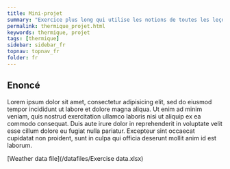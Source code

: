 ```yaml
---
title: Mini-projet
summary: "Exercice plus long qui utilise les notions de toutes les leçons précédentes de thermique"
permalink: thermique_projet.html
keywords: thermique, projet
tags: [thermique]
sidebar: sidebar_fr
topnav: topnav_fr
folder: fr
---
```


## Enoncé

Lorem ipsum dolor sit amet, consectetur adipisicing elit, sed do eiusmod tempor incididunt ut labore et dolore magna aliqua. Ut enim ad minim veniam, quis nostrud exercitation ullamco laboris nisi ut aliquip ex ea commodo consequat. Duis aute irure dolor in reprehenderit in voluptate velit esse cillum dolore eu fugiat nulla pariatur. Excepteur sint occaecat cupidatat non proident, sunt in culpa qui officia deserunt mollit anim id est laborum.

[Weather data file](/datafiles/Exercise data.xlsx)
